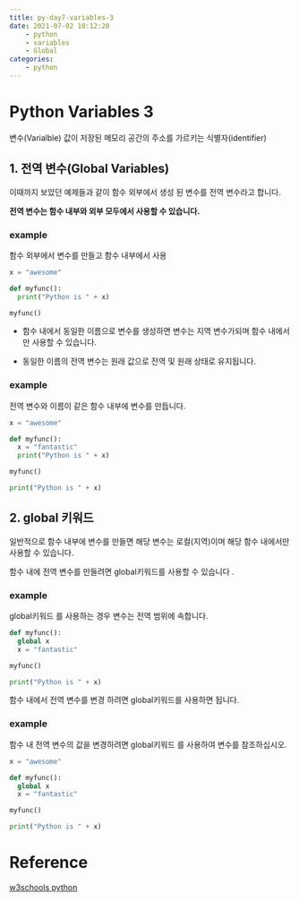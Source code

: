 ```yaml
---
title: py-day7-variables-3
date: 2021-07-02 10:12:20
    - python 
    - variables
    - Global
categories: 
    - python
---
```


# Python Variables 3
변수(Varialble)	값이 저장된 메모리 공간의 주소를 가르키는 식별자(identifier)

## 1. 전역 변수(Global Variables)
이때까지 보았던 예제들과 같이 함수 외부에서 생성 된 변수를 전역 변수라고 합니다. 

**전역 변수는 함수 내부와 외부 모두에서 사용할 수 있습니다.**

### example
함수 외부에서 변수를 만들고 함수 내부에서 사용
``` python
x = "awesome"

def myfunc():
  print("Python is " + x)

myfunc()
```

- 함수 내에서 동일한 이름으로 변수를 생성하면 변수는 지역 변수가되며 함수 내에서만 사용할 수 있습니다.

- 동일한 이름의 전역 변수는 원래 값으로 전역 및 원래 상태로 유지됩니다.

### example
전역 변수와 이름이 같은 함수 내부에 변수를 만듭니다.
``` python
x = "awesome"

def myfunc():
  x = "fantastic"
  print("Python is " + x)

myfunc()

print("Python is " + x)
```

## 2. global 키워드
일반적으로 함수 내부에 변수를 만들면 해당 변수는 로컬(지역)이며 해당 함수 내에서만 사용할 수 있습니다.

함수 내에 전역 변수를 만들려면 global키워드를 사용할 수 있습니다 .

### example
global키워드 를 사용하는 경우 변수는 전역 범위에 속합니다.
``` python
def myfunc():
  global x
  x = "fantastic"

myfunc()

print("Python is " + x)
```

함수 내에서 전역 변수를 변경 하려면 global키워드를 사용하면 됩니다.

### example
함수 내 전역 변수의 값을 변경하려면 global키워드 를 사용하여 변수를 참조하십시오.
``` python
x = "awesome"

def myfunc():
  global x
  x = "fantastic"

myfunc()

print("Python is " + x)
```

# Reference
[w3schools python](https://www.w3schools.com/python/python_syntax.asp)